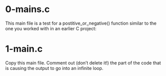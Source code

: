 # 0-mains.c
This main file is a test for a postitive_or_negative() function similar to the one you worked with in an earlier C project:
# 1-main.c
Copy this main file. Comment out (don’t delete it!) the part of the code that is causing the output to go into an infinite loop.
